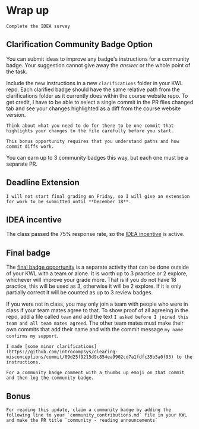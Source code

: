 # Wrap up


```{important}
Complete the IDEA survey
```

## Clarification Community Badge Option

You can submit ideas to improve any badge's instructions for a community badge.  Your suggestion cannot give away the *answer* or the whole point of the task. 

Include the new instructions in a new `clarifications` folder in your KWL repo.  Each clarified badge should have the same relative path from the clarifications folder as it currently does within the course website repo. To get credit, I have to be able to select a single commit in the PR files changed tab and see your changes highlighted as a diff from the course website version.  

```{note}
Think about what you need to do for there to be one commit that highlights your changes to the file carefully before you start. 

This bonus opportunity requires that you understand paths and how commit diffs work.
```

You can earn up to 3 community badges this way, but each one must be a separate PR.  



## Deadline Extension

```{important}
I will not start final grading on Friday, so I will give an extension for work to be submitted until **December 18**. 
```

## IDEA incentive 

The class passed the 75% response rate, so the [IDEA incentive](incentive) is active. 


## Final badge

The [final badge opportunity](https://classroom.github.com/a/tkLSTERh) is a separate activity that can be done outside of your KWL with a team or alone. It is worth up to 3 practice or 2 explore, whichever will improve your grade more. That is if you do not have 18 practice, this will be used as 3, otherwise it will be 2 explore. If it is only partially correct it will be counted as up to 3 review badges.

If you were not in class, you may only join a team with people who were in class if your team mates agree to that. To show proof of all agreeing in the repo, add a file called `team` and add the text `I asked before I joined this team and all team mates agreed`.  The other team mates must make their own commits that add their name and with the commit message `my name confirms my support`.

```{important}
I made [some minor clarifications](https://github.com/introcompsys/clearing-misconceptions/commit/09d25f9215d9c854ea9902cd7a1fdfc35b5a0f93) to the instructions. 

For a community badge comment with a thumbs up emoji on that commit and then log the community badge.
```

## Bonus

```{important}
For reading this update, claim a community badge by adding the following line to your `community_contributions.md` file in your KWL and make the PR title `community - reading announcements`
```